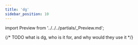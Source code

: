 ```yaml
---
title: 'dg'
sidebar_position: 10
---
```


import Preview from '../../../partials/\_Preview.md';

<Preview />

{/* TODO what is dg, who is it for, and why would they use it */}
